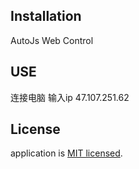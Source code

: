 ## Installation

AutoJs Web Control

## USE

连接电脑 输入ip 47.107.251.62

## License

application is [MIT licensed](LICENSE).
